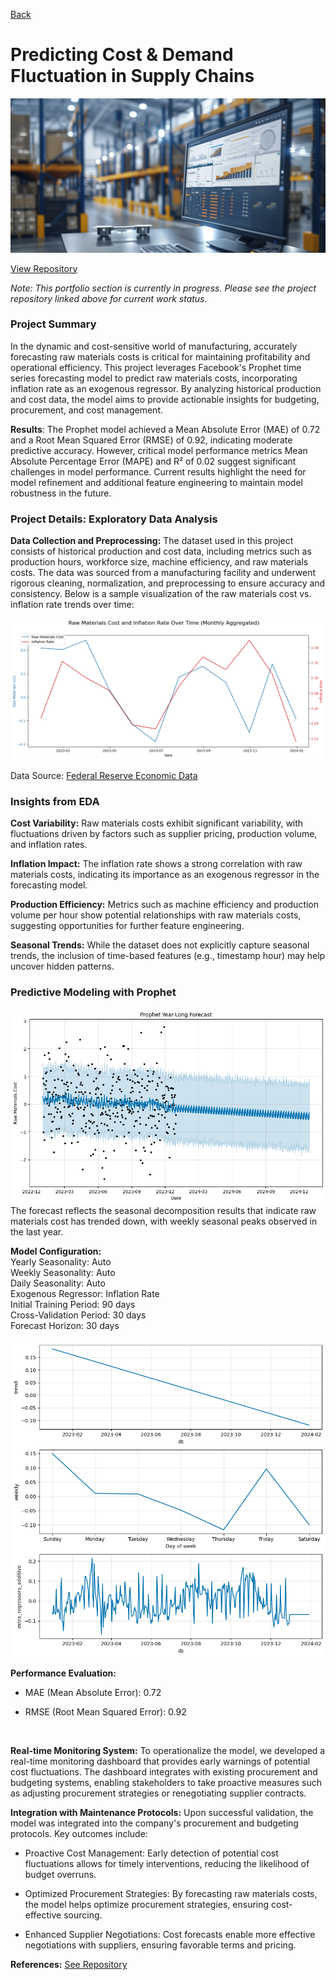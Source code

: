[Back](https://zenjen-devs.github.io)

# Predicting Cost & Demand Fluctuation in Supply Chains

<img src="https://raw.githubusercontent.com/zenjen-devs/zenjen-devs.github.io/master/images/demand_forecasting_banner.png">


[View Repository](https://github.com/zenjen-dev/deep-learning_predicting-failures/blob/main/DeepLearning_PredictiveMaintenance.ipynb) <br>

*Note: This portfolio section is currently in progress. Please see the project repository linked above for current work status.*

<h3> Project Summary </h3>

In the dynamic and cost-sensitive world of manufacturing, accurately forecasting raw materials costs is critical for maintaining profitability and operational efficiency. This project leverages Facebook's Prophet time series forecasting model to predict raw materials costs, incorporating inflation rate as an exogenous regressor. By analyzing historical production and cost data, the model aims to provide actionable insights for budgeting, procurement, and cost management.

**Results**: The Prophet model achieved a Mean Absolute Error (MAE) of 0.72 and a Root Mean Squared Error (RMSE) of 0.92, indicating moderate predictive accuracy. However, critical model performance metrics Mean Absolute Percentage Error (MAPE) and R² of 0.02 suggest significant challenges in model performance. Current results highlight the need for model refinement and additional feature engineering to maintain model robustness in the future.

<h3> Project Details: Exploratory Data Analysis </h3>

**Data Collection and Preprocessing:**
The dataset used in this project consists of historical production and cost data, including metrics such as production hours, workforce size, machine efficiency, and raw materials costs. The data was sourced from a manufacturing facility and underwent rigorous cleaning, normalization, and preprocessing to ensure accuracy and consistency. Below is a sample visualization of the raw materials cost vs. inflation rate trends over time:
<br>

<img src="https://raw.githubusercontent.com/zenjen-devs/zenjen-devs.github.io/master/images/rawmat_v_inflation.png">
  
Data Source: [Federal Reserve Economic Data](https://fred.stlouisfed.org/)


### Insights from EDA

**Cost Variability:** Raw materials costs exhibit significant variability, with fluctuations driven by factors such as supplier pricing, production volume, and inflation rates.

**Inflation Impact:** The inflation rate shows a strong correlation with raw materials costs, indicating its importance as an exogenous regressor in the forecasting model.

**Production Efficiency:** Metrics such as machine efficiency and production volume per hour show potential relationships with raw materials costs, suggesting opportunities for further feature engineering.

**Seasonal Trends:** While the dataset does not explicitly capture seasonal trends, the inclusion of time-based features (e.g., timestamp hour) may help uncover hidden patterns.
<br>


### Predictive Modeling with Prophet

<img src="https://raw.githubusercontent.com/zenjen-devs/zenjen-devs.github.io/master/images/prophet_fc.png">
<br>
The forecast reflects the seasonal decomposition results that indicate raw materials cost has trended down, with weekly seasonal peaks observed in the last year.

**Model Configuration:**
<br>
Yearly Seasonality: Auto
<br>
Weekly Seasonality: Auto
<br>
Daily Seasonality: Auto
<br>
Exogenous Regressor: Inflation Rate
<br>
Initial Training Period: 90 days
<br>
Cross-Validation Period: 30 days
<br>
Forecast Horizon: 30 days
<br> 
<br> 
<img src="https://raw.githubusercontent.com/zenjen-devs/zenjen-devs.github.io/master/images/prophet_decomp.png">

**Performance Evaluation:**

- MAE (Mean Absolute Error): 0.72

- RMSE (Root Mean Squared Error): 0.92
<br>

**Real-time Monitoring System:**
To operationalize the model, we developed a real-time monitoring dashboard that provides early warnings of potential cost fluctuations. The dashboard integrates with existing procurement and budgeting systems, enabling stakeholders to take proactive measures such as adjusting procurement strategies or renegotiating supplier contracts.

**Integration with Maintenance Protocols:**
Upon successful validation, the model was integrated into the company's procurement and budgeting protocols. Key outcomes include:

- Proactive Cost Management: Early detection of potential cost fluctuations allows for timely interventions, reducing the likelihood of budget overruns.

- Optimized Procurement Strategies: By forecasting raw materials costs, the model helps optimize procurement strategies, ensuring cost-effective sourcing.

- Enhanced Supplier Negotiations: Cost forecasts enable more effective negotiations with suppliers, ensuring favorable terms and pricing.

**References:** [See Repository](https://github.com/zenjen-dev/deep-learning_predicting-failures/blob/main/DeepLearning_PredictiveMaintenance.ipynb) 
